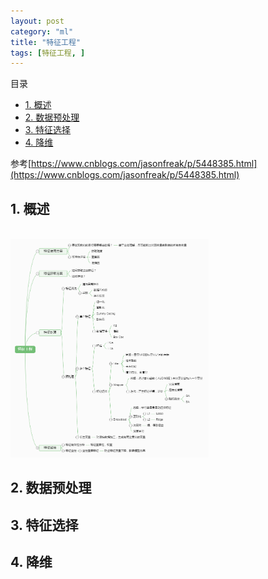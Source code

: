 ```yaml
---
layout: post
category: "ml"
title: "特征工程"
tags: [特征工程, ]
---
```


目录

<!-- TOC -->

- [1. 概述](#1-概述)
- [2. 数据预处理](#2-数据预处理)
- [3. 特征选择](#3-特征选择)
- [4. 降维](#4-降维)

<!-- /TOC -->

参考[https://www.cnblogs.com/jasonfreak/p/5448385.html](https://www.cnblogs.com/jasonfreak/p/5448385.html)

## 1. 概述


<html>
<br/>

<img src='../assets/feature_engineering.jpg' style='max-height: 350px;max-width:500px'/>
<br/>

</html>

## 2. 数据预处理

## 3. 特征选择

## 4. 降维


